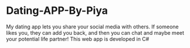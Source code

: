# Dating-APP-By-Piya
My dating app lets you share your social media with others. If someone likes you, they can add you back, and then you can chat and maybe meet your potential life partner!
 This web app is developed in C#

